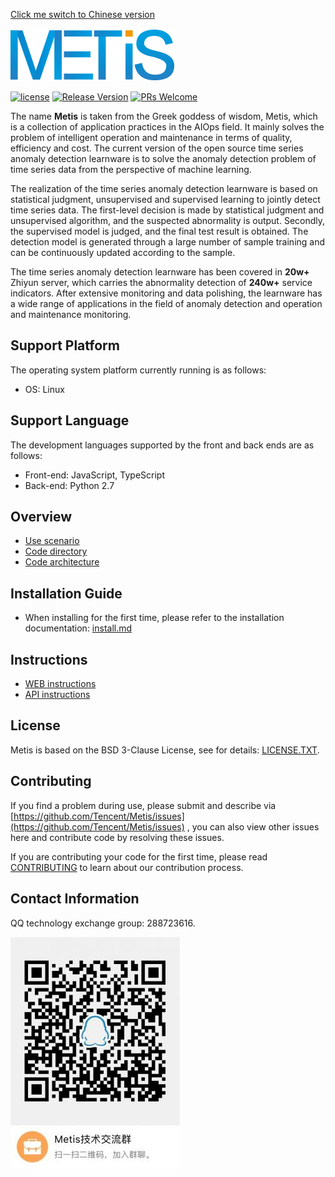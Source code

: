 [Click me switch to Chinese version](README.md)

![](docs/images/Metis_logo.png)

[![license](http://img.shields.io/badge/license-BSD3-blue.svg)](https://github.com/tencent/Metis/master/LICENSE.TXT)
[![Release Version](https://img.shields.io/badge/release-0.1.0-red.svg)](https://github.com/tencent/Metis/releases)
[![PRs Welcome](https://img.shields.io/badge/PRs-welcome-brightgreen.svg)](https://github.com/tencent/Metis/pulls)
 
The name **Metis** is taken from the Greek goddess of wisdom, Metis, which is a collection of application practices in the AIOps field. It mainly solves the problem of intelligent operation and maintenance in terms of quality, efficiency and cost. The current version of the open source time series anomaly detection learnware is to solve the anomaly detection problem of time series data from the perspective of machine learning.

The realization of the time series anomaly detection learnware is based on statistical judgment, unsupervised and supervised learning to jointly detect time series data. The first-level decision is made by statistical judgment and unsupervised algorithm, and the suspected abnormality is output. Secondly, the supervised model is judged, and the final test result is obtained. The detection model is generated through a large number of sample training and can be continuously updated according to the sample.

The time series anomaly detection learnware has been covered in **20w+** Zhiyun server, which carries the abnormality detection of **240w+** service indicators. After extensive monitoring and data polishing, the learnware has a wide range of applications in the field of anomaly detection and operation and maintenance monitoring.

## Support Platform

The operating system platform currently running is as follows:

- OS: Linux

## Support Language

The development languages supported by the front and back ends are as follows:

- Front-end: JavaScript, TypeScript
- Back-end: Python 2.7

## Overview

* [Use scenario](docs/usecase.md)
* [Code directory](docs/code_framework.md)
* [Code architecture](docs/architecture.md)

## Installation Guide

* When installing for the first time, please refer to the installation documentation: [install.md](docs/install.md)

## Instructions

* [WEB instructions](docs/web_userguide.md)
* [API instructions](docs/api_userguide.md)

## License

Metis is based on the BSD 3-Clause License, see for details: [LICENSE.TXT](LICENSE.TXT).

## Contributing

If you find a problem during use, please submit and describe via [https://github.com/Tencent/Metis/issues](https://github.com/Tencent/Metis/issues) , you can also view other issues here and contribute code by resolving these issues.

If you are contributing your code for the first time, please read [CONTRIBUTING](CONTRIBUTING.md) to learn about our contribution process.

## Contact Information

QQ technology exchange group: 288723616.

![qq_group](docs/images/qq_group.png)